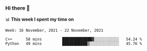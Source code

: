 ### Hi there 👋

📊 __This week I spent my time on__
<!--START_SECTION:waka-->
```text
Week: 16 November, 2021 - 22 November, 2021

C++      58 mins         █████████████▓░░░░░░░░░░░   54.24 % 
Python   49 mins         ███████████▒░░░░░░░░░░░░░   45.76 % 
```
<!--END_SECTION:waka-->
<!--
**SREEHARI-M-S/SREEHARI-M-S** is a ✨ _special_ ✨ repository because its `README.md` (this file) appears on your GitHub profile.

Here are some ideas to get you started:

- 🔭 I’m currently working on ...
- 🌱 I’m currently learning ...
- 👯 I’m looking to collaborate on ...
- 🤔 I’m looking for help with ...
- 💬 Ask me about ...
- 📫 How to reach me: ...
- 😄 Pronouns: ...
- ⚡ Fun fact: ...
-->
